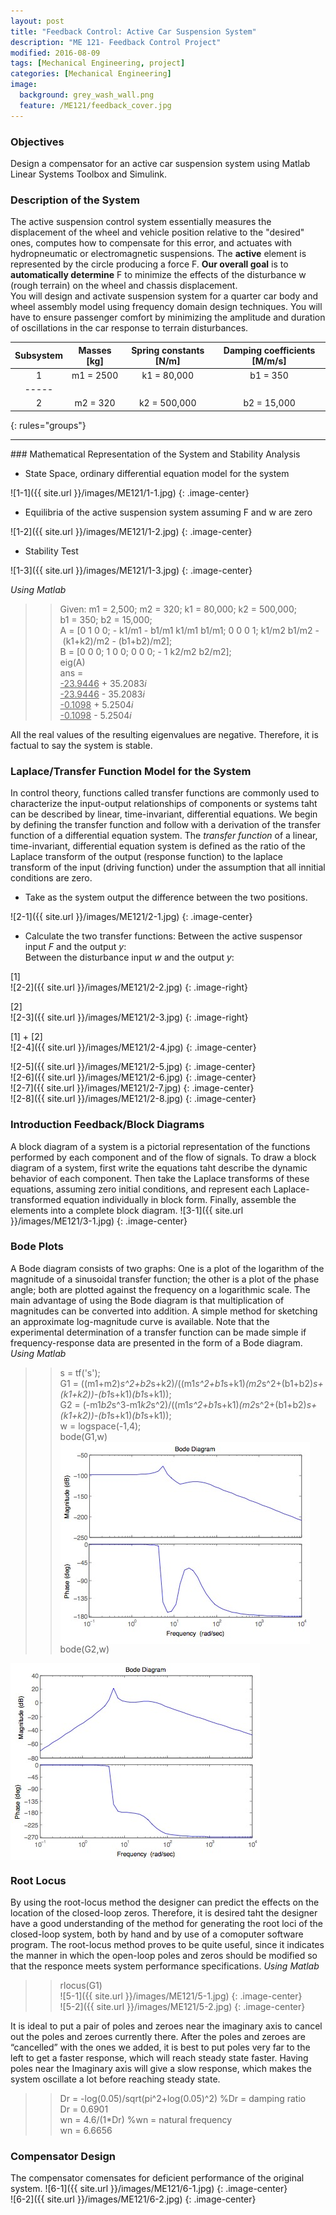 ```yaml
---
layout: post
title: "Feedback Control: Active Car Suspension System"
description: "ME 121- Feedback Control Project"
modified: 2016-08-09
tags: [Mechanical Engineering, project]
categories: [Mechanical Engineering]
image:
  background: grey_wash_wall.png
  feature: /ME121/feedback_cover.jpg
---
```

<style>
hr{
	border: 0;
    height: 1px;
    background-image: linear-gradient(to right, rgba(0, 0, 0, 0), rgba(0, 0, 0, 0.75), rgba(0, 0, 0, 0));
}
</style>

### Objectives
Design a compensator for an active car suspension system using Matlab Linear Systems Toolbox and Simulink.

<!-- more -->

### Description of the System
The active suspension control system essentially measures the displacement of the wheel and vehicle position relative to the "desired" ones, computes how to compensate for this error, and actuates with hydropneumatic or electromagnetic suspensions.  The **active** element is represented by the circle producing a force F.  **Our overall goal** is to **automatically determine** F to minimize the effects of the disturbance w (rough terrain) on the wheel and chassis displacement.<br/>
You will design and activate suspension system for a quarter car body and wheel assembly model using frequency domain design techniques.  You will have to ensure passenger comfort by minimizing the amplitude and duration of oscillations in the car response to terrain disturbances.

| Subsystem | Masses [kg] | Spring constants [N/m]| Damping coefficients [M/m/s] |
|:---------:|:-----------:|:---------------------:|:----------------------------:|
|     1     |  m1 = 2500  |      k1 = 80,000      |           b1 = 350           |
|-----
|     2     |  m2 = 320   |      k2 = 500,000     |           b2 = 15,000        |
{: rules="groups"}

<hr>
### Mathematical Representation of the System and Stability Analysis

* State Space, ordinary differential equation model for the system

![1-1]({{ site.url }}/images/ME121/1-1.jpg)
{: .image-center}

* Equilibria of the active suspension system assuming F and w are zero

![1-2]({{ site.url }}/images/ME121/1-2.jpg)
{: .image-center}

* Stability Test<br/>

![1-3]({{ site.url }}/images/ME121/1-3.jpg)
{: .image-center} <br/>

<cite>Using Matlab</cite><br/>

>>Given: m1&nbsp;=&nbsp;2,500; m2&nbsp;=&nbsp;320; k1&nbsp;=&nbsp;80,000; k2&nbsp;=&nbsp;500,000; b1&nbsp;=&nbsp;350; b2&nbsp;=&nbsp;15,000;<br/>
A = [0 1 0 0; -&nbsp;k1/m1 -&nbsp;b1/m1 k1/m1 b1/m1; 0 0 0 1; k1/m2 b1/m2 -&nbsp;(k1+k2)/m2 -&nbsp;(b1+b2)/m2];<br/>
B = [0 0 0; 1 0 0; 0 0 0; -&nbsp;1 k2/m2 b2/m2];<br/>
>>eig(A)<br/>
ans = <br/>
<u>-23.9446</u> + 35.2083<cite>i</cite><br/>
<u>-23.9446</u> - 35.2083<cite>i</cite><br/>
<u>-0.1098</u> + 5.2504<cite>i</cite><br/>
<u>-0.1098</u> - 5.2504<cite>i</cite><br/>


All the real values of the resulting eigenvalues are negative.  Therefore, it is factual to say the system is stable.

### Laplace/Transfer Function Model for the System
In control theory, functions called transfer functions are commonly used to characterize the input-output relationships of components or systems taht can be described by linear, time-invariant, differential equations.  We begin by defining the transfer function and follow with a derivation of the transfer function of a differential equation system.  The <cite>transfer function</cite> of a linear, time-invariant, differential equation system is defined as the ratio of the Laplace transform of the output (response function) to the laplace transform of the input (driving function) under the assumption that all innitial conditions are zero.

* Take as the system output the difference between the two positions.

![2-1]({{ site.url }}/images/ME121/2-1.jpg)
{: .image-center}

* Calculate the two transfer functions:
	Between the active suspensor input <cite>F</cite> and the output <cite>y</cite>:<br/>
	Between the disturbance input <cite>w</cite> and the output <cite>y</cite>:<br/>

[1]<br/>
![2-2]({{ site.url }}/images/ME121/2-2.jpg)
{: .image-right}
<br/>

[2]<br/>
![2-3]({{ site.url }}/images/ME121/2-3.jpg)
{: .image-right}

[1] + [2]<br/>
![2-4]({{ site.url }}/images/ME121/2-4.jpg)
{: .image-center} <br/>

![2-5]({{ site.url }}/images/ME121/2-5.jpg)
{: .image-center} <br/>
![2-6]({{ site.url }}/images/ME121/2-6.jpg)
{: .image-center} <br/>
![2-7]({{ site.url }}/images/ME121/2-7.jpg)
{: .image-center} <br/>
![2-8]({{ site.url }}/images/ME121/2-8.jpg)
{: .image-center} <br/>

### Introduction Feedback/Block Diagrams
A block diagram of a system is a pictorial representation of the functions performed by each component and of the flow of signals.
To draw a block diagram of a system, first write the equations taht describe the dynamic behavior of each component.  Then take the Laplace transforms of these equations, assuming zero initial conditions, and represent each Laplace-transformed equation individually in block form.  Finally, assemble the elements into a complete block diagram.
![3-1]({{ site.url }}/images/ME121/3-1.jpg)
{: .image-center} <br/>

### Bode Plots
A Bode diagram consists of two graphs: One is a plot of the logarithm of the magnitude of a sinusoidal transfer function; the other is a plot of the phase angle; both are plotted against the frequency on a logarithmic scale.  The main advantage of using the Bode diagram is that multiplication of magnitudes can be converted into addition.  A simple method for sketching an approximate log-magnitude curve is available.  Note that the experimental determination of a transfer function can be made simple if frequency-response data are presented in the form of a Bode diagram.
<cite>Using Matlab</cite><br/>

>>s = tf('s');<br/>
G1 = ((m1+m2)*s^2+b2*s+k2)/((m1*s^2+b1*s+k1)*(m2*s^2+(b1+b2)*s+(k1+k2))-(b1*s+k1)*(b1*s+k1));<br/>
G2 = (-m1*b2*s^3-m1*k2*s^2)/((m1*s^2+b1*s+k1)*(m2*s^2+(b1+b2)*s+(k1+k2))-(b1*s+k1)*(b1*s+k1));<br/>
w = logspace(-1,4);<br/>
bode(G1,w)<br/>
<img src="/images/ME121/4-1.jpg" align="middle"><br/>
bode(G2,w)<br/>
<img src="/images/ME121/4-2.jpg" align="middle">

### Root Locus
By using the root-locus method the designer can predict the effects on the location of the closed-loop zeros.  Therefore, it is desired taht the designer have a good understanding of the method for generating the root loci of the closed-loop system, both by hand and by use of a comoputer software program.  The root-locus method proves to be quite useful, since it indicates the manner in which the open-loop poles and zeros should be modified so that the responce meets system performance specifications.
<cite>Using Matlab</cite><br/>

>>rlocus(G1)<br/>
![5-1]({{ site.url }}/images/ME121/5-1.jpg)
{: .image-center} <br/>
![5-2]({{ site.url }}/images/ME121/5-2.jpg)
{: .image-center} <br/>

It is ideal to put a pair of poles and zeroes near the imaginary axis to cancel out the poles and zeroes currently there.  After the poles and zeroes are “cancelled” with the ones we added, it is best to put poles very far to the left to get a faster response, which will reach steady state faster.  Having poles near the Imaginary axis will give a slow response, which makes the system oscillate a lot before reaching steady state.<br/>
>> Dr = -log(0.05)/sqrt(pi^2+log(0.05)^2) %Dr&nbsp;=&nbsp;damping ratio<br/>
Dr = 0.6901<br/>
>> wn = 4.6/(1*Dr) %wn&nbsp;=&nbsp;natural frequency<br/>
wn = 6.6656

### Compensator Design
The compensator comensates for deficient performance of the original system.
![6-1]({{ site.url }}/images/ME121/6-1.jpg)
{: .image-center} <br/>
![6-2]({{ site.url }}/images/ME121/6-2.jpg)
{: .image-center}